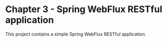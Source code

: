 # Chapter 3 - Spring WebFlux RESTful application
This project contains a simple Spring WebFlux RESTful application.